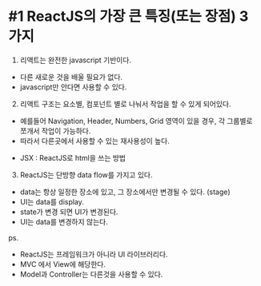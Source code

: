 #1 ReactJS의 가장 큰 특징(또는 장점) 3가지
===
1. 리액트는 완전한 javascript 기반이다.
 - 다른 새로운 것을 배울 필요가 없다.
 - javascript만 안다면 사용할 수 있다.
 
2. 리액트 구조는 요소별, 컴포넌트 별로 나눠서 작업을 할 수 있게 되어있다.
 - 예를들어 Navigation, Header, Numbers, Grid 영역이 있을 경우, 각 그룹별로 쪼개서 작업이 가능하다.
 - 따라서 다른곳에서 사용할 수 있는 재사용성이 높다.
  * JSX : ReactJS로 html을 쓰는 방법
  
3. ReactJS는 단방향 data flow를 가지고 있다.
 - data는 항상 일정한 장소에 있고, 그 장소에서만 변경될 수 있다. (stage)
 - UI는 data를 display.
 - state가 변경 되면 UI가 변경된다.
 - UI는 data를 변경하지 않는다.

ps. 
* ReactJS는 프레임워크가 아니라 UI 라이브러리다.
* MVC 에서 View에 해당한다.
* Model과 Controller는 다른것을 사용할 수 있다.
